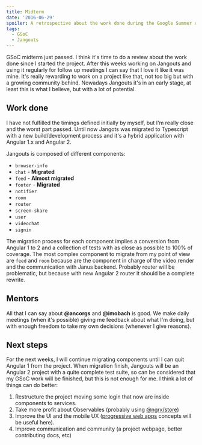```yaml
---
title: Midterm
date: '2016-06-29'
spoiler: A retrospective about the work done during the Google Summer of code.
tags:
  - GSoC
  - Jangouts
---
```


GSoC midterm just passed. I think it's time to do a review about the work done
since I started the project. After this weeks working on Jangouts and using it
regularly for follow up meetings I can say that I love it like it was mine.
It's really rewarding to work on a project like that, not too big but with a
growing community behind. Nowadays Jangouts it's in an early stage, at least this
is what I believe, but with a lot of potential.

## Work done

I have not fulfilled the timings defined initially by myself, but I'm really
close and the worst part passed. Until now Jangots was migrated to Typescript
with a new build/development process and it's a hybrid application with
Angular 1.x and Angular 2.

Jangouts is composed of different components:

- `browser-info`
- `chat` - **Migrated**
- `feed` - **Almost migrated**
- `footer` - **Migrated**
- `notifier`
- `room`
- `router`
- `screen-share`
- `user`
- `videochat`
- `signin`

The migration process for each component implies a conversion from Angular 1 to
2 and a collection of tests with as close as possible to 100% of coverage. The
most complex component to migrate from my point of view are `feed` and `room`
because are the component in charge of the video render and the communication
with Janus backend. Probably router will be problematic, but because with new
Angular 2 router it should be a complete rewrite.

## Mentors

All that I can say about **@ancorgs** and **@imobach** is good. We make daily meetings
(when it's possible) giving me feedback about what I'm doing, but with enough
freedom to take my own decisions (whenever I give reasons).

## Next steps

For the next weeks, I will continue migrating components until I can quit Angular
1 from the project. When migration finish, Jangouts will be an Angular 2 project
with a quite complete test suite, so can be considered that my GSoC work will be
finished, but this is not enough for me. I think a lot of things can do
better:

1. Restructure the project moving some login that now are inside components to services.
1. Take more profit about Observables (probably using [@ngrx/store](https://github.com/ngrx/store))
1. Improve the UI and the mobile UX ([progressive web apps](https://developers.google.com/web/progressive-web-apps/) concepts will be useful here).
1. Improve communication and community (a project webpage, better contributing docs, etc)
